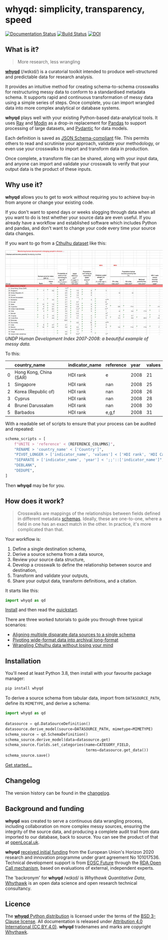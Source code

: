 # whyqd: simplicity, transparency, speed

[![Documentation Status](https://readthedocs.org/projects/whyqd/badge/?version=latest)](docs/en/latest/?badge=latest)
[![Build Status](https://travis-ci.com/whythawk/whyqd.svg?branch=master)](https://travis-ci.com/whythawk/whyqd.svg?branch=master)
[![DOI](https://zenodo.org/badge/239159569.svg)](https://zenodo.org/badge/latestdoi/239159569)

## What is it?

> More research, less wrangling

[**whyqd**](https://whyqd.com) (/wɪkɪd/) is a curatorial toolkit intended to produce well-structured and predictable 
data for research analysis.

It provides an intuitive method for creating schema-to-schema crosswalks for restructuring messy data to conform to a 
standardised metadata schema. It supports rapid and continuous transformation of messy data using a simple series of 
steps. Once complete, you can import wrangled data into more complex analytical or database systems.

**whyqd** plays well with your existing Python-based data-analytical tools. It uses [Ray](https://www.ray.io/) and 
[Modin](https://modin.readthedocs.io/) as a drop-in replacement for [Pandas](https://pandas.pydata.org/) to support 
processing of large datasets, and [Pydantic](https://pydantic-docs.helpmanual.io/) for data models. 

Each definition is saved as [JSON Schema-compliant](https://json-schema.org/) file. This permits others to read and 
scrutinise your approach, validate your methodology, or even use your crosswalks to import and transform data in 
production.

Once complete, a transform file can be shared, along with your input data, and anyone can import and validate your 
crosswalk to verify that your output data is the product of these inputs.

## Why use it?

**whyqd** allows you to get to work without requiring you to achieve buy-in from anyone or change your existing code.

If you don't want to spend days or weeks slogging through data when all you want to do is test whether your source 
data are even useful. If you already have a workflow and established software which includes Python and pandas, and 
don't want to change your code every time your source data changes.

If you want to go from a [Cthulhu dataset](docs/tutorials/tutorial3.md) like this:

![UNDP Human Development Index 2007-2008: a beautiful example of messy data.](docs/images/undp-hdi-2007-8.jpg)
*UNDP Human Development Index 2007-2008: a beautiful example of messy data.*

To this:

|    | country_name           | indicator_name   | reference   |   year |   values |
|:---|:-----------------------|:-----------------|:------------|:-------|:---------|
|  0 | Hong Kong, China (SAR) | HDI rank         | e           |   2008 |       21 |
|  1 | Singapore              | HDI rank         | nan         |   2008 |       25 |
|  2 | Korea (Republic of)    | HDI rank         | nan         |   2008 |       26 |
|  3 | Cyprus                 | HDI rank         | nan         |   2008 |       28 |
|  4 | Brunei Darussalam      | HDI rank         | nan         |   2008 |       30 |
|  5 | Barbados               | HDI rank         | e,g,f       |   2008 |       31 |

With a readable set of scripts to ensure that your process can be audited and repeated:

```python
schema_scripts = [
    f"UNITE > 'reference' < {REFERENCE_COLUMNS}",
    "RENAME > 'country_name' < ['Country']",
    "PIVOT_LONGER > ['indicator_name', 'values'] < ['HDI rank', 'HDI Category', 'Human poverty index (HPI-1) - Rank;;2008', 'Human poverty index (HPI-1) - Value (%);;2008', 'Probability at birth of not surviving to age 40 (% of cohort);;2000-05', 'Adult illiteracy rate (% aged 15 and older);;1995-2005', 'Population not using an improved water source (%);;2004', 'Children under weight for age (% under age 5);;1996-2005', 'Population below income poverty line (%) - $1 a day;;1990-2005', 'Population below income poverty line (%) - $2 a day;;1990-2005', 'Population below income poverty line (%) - National poverty line;;1990-2004', 'HPI-1 rank minus income poverty rank;;2008']",
    "SEPARATE > ['indicator_name', 'year'] < ';;'::['indicator_name']",
    "DEBLANK",
    "DEDUPE",
]
```

Then **whyqd** may be for you.

## How does it work?

> Crosswalks are mappings of the relationships between fields defined in different metadata 
> [schemas](docs/strategies/schema.md). Ideally, these are one-to-one, where a field in 
> one has an exact match in the other. In practice, it's more complicated than that.

Your workflow is:

1. Define a single destination schema,
2. Derive a source schema from a data source,
3. Review your source data structure,
4. Develop a crosswalk to define the relationship between source and destination,
5. Transform and validate your outputs,
6. Share your output data, transform definitions, and a citation.

It starts like this:

```python
import whyqd as qd
```

[Install](docs/installation.md) and then read the [quickstart](docs/quickstart.md).

There are three worked tutorials to guide you through three typical scenarios:

- [Aligning multiple disparate data sources to a single schema](docs/tutorials/tutorial1.md)
- [Pivoting wide-format data into archival long-format](docs/tutorials/tutorial2.md)
- [Wrangling Cthulhu data without losing your mind](docs/tutorials/tutorial3.md)

## Installation

You'll need at least Python 3.8, then install with your favourite package manager:

```bash
pip install whyqd
```

To derive a source schema from tabular data, import from `DATASOURCE_PATH`, define its `MIMETYPE`, and derive a schema:

```python
import whyqd as qd

datasource = qd.DataSourceDefinition()
datasource.derive_model(source=DATASOURCE_PATH, mimetype=MIMETYPE)
schema_source = qd.SchemaDefinition()
schema_source.derive_model(data=datasource.get)
schema_source.fields.set_categories(name=CATEGORY_FIELD, 
                                    terms=datasource.get_data())
schema_source.save()
```

[Get started...](docs/quickstart.md)

## Changelog

The version history can be found in the [changelog](docs/changelog.md).

## Background and funding

**whyqd** was created to serve a continuous data wrangling process, including collaboration on more complex messy 
sources, ensuring the integrity of the source data, and producing a complete audit trail from data imported to our 
database, back to source. You can see the product of that at [openLocal.uk](https://openlocal.uk).

**whyqd** [received initial funding](https://eoscfuture-grants.eu/meet-the-grantees/implementation-no-code-method-schema-schema-data-transformations-interoperability)
from the European Union's Horizon 2020 research and innovation programme under grant agreement No 101017536. Technical 
development support is from [EOSC Future](https://eoscfuture.eu/) through the 
[RDA Open Call mechanism](https://eoscfuture-grants.eu/provider/research-data-alliance), based on evaluations of 
external, independent experts.

The 'backronym' for **whyqd** /wɪkɪd/ is *Whythawk Quantitative Data*, [Whythawk](https://whythawk.com)
is an open data science and open research technical consultancy.

## Licence

The [**whyqd** Python distribution](https://github.com/whythawk/whyqd) is licensed under the terms of the 
[BSD 3-Clause license](https://github.com/whythawk/whyqd/blob/master/LICENSE). All documentation is released under 
[Attribution 4.0 International (CC BY 4.0)](https://creativecommons.org/licenses/by/4.0/). **whyqd** tradenames and 
marks are copyright [Whythawk](https://whythawk.com).
